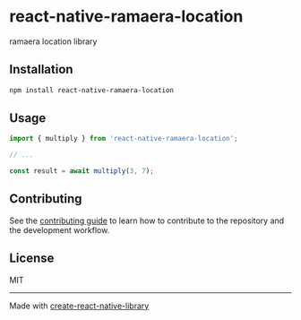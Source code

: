 # react-native-ramaera-location

ramaera location library

## Installation

```sh
npm install react-native-ramaera-location
```

## Usage

```js
import { multiply } from 'react-native-ramaera-location';

// ...

const result = await multiply(3, 7);
```

## Contributing

See the [contributing guide](CONTRIBUTING.md) to learn how to contribute to the repository and the development workflow.

## License

MIT

---

Made with [create-react-native-library](https://github.com/callstack/react-native-builder-bob)
